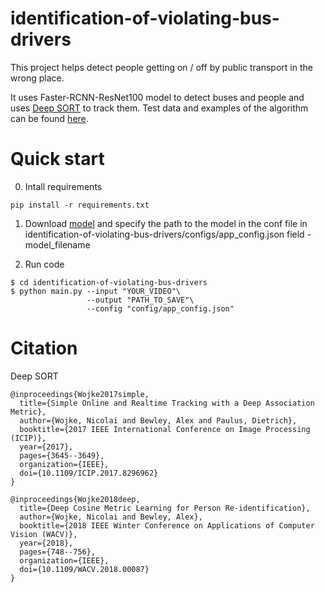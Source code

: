 # identification-of-violating-bus-drivers
<p>This project helps detect people getting on / off by public transport in the wrong place.<p>

It uses Faster-RCNN-ResNet100 model to detect buses and people and uses [Deep SORT](https://github.com/nwojke/deep_sort) to track them. Test data and examples of the algorithm can be found [here](https://drive.google.com/drive/folders/1dPLL22fsZxqh5RvLVleDI1uRTjIyeQ9J?usp=sharing).

# Quick start
0. Intall requirements<br>
```
pip install -r requirements.txt
```
1. Download [model](https://drive.google.com/drive/folders/1CDK3EChjnUAHcbCuFcZ8SMOfiWjwDqiD?usp=sharing)
and specify the path to the model in the conf file in identification-of-violating-bus-drivers/configs/app_config.json field - model_filename

2. Run code<br>
```
$ cd identification-of-violating-bus-drivers
$ python main.py --input "YOUR_VIDEO"\
                 --output "PATH_TO_SAVE"\
                 --config "config/app_config.json"
``` 

# Citation

Deep SORT
```
@inproceedings{Wojke2017simple,
  title={Simple Online and Realtime Tracking with a Deep Association Metric},
  author={Wojke, Nicolai and Bewley, Alex and Paulus, Dietrich},
  booktitle={2017 IEEE International Conference on Image Processing (ICIP)},
  year={2017},
  pages={3645--3649},
  organization={IEEE},
  doi={10.1109/ICIP.2017.8296962}
}
```
```
@inproceedings{Wojke2018deep,
  title={Deep Cosine Metric Learning for Person Re-identification},
  author={Wojke, Nicolai and Bewley, Alex},
  booktitle={2018 IEEE Winter Conference on Applications of Computer Vision (WACV)},
  year={2018},
  pages={748--756},
  organization={IEEE},
  doi={10.1109/WACV.2018.00087}
}
```
